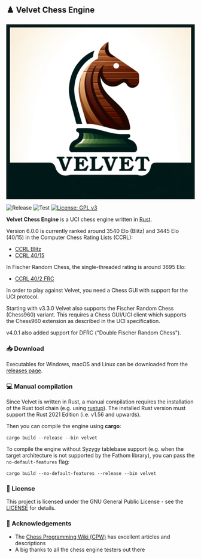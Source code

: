 ## :chess_pawn: Velvet Chess Engine

[<img src="logo/velvet_logo.png" align="middle" alt="Velvet Logo">](logo/velvet_logo.png?raw=true)

![Release](https://img.shields.io/github/v/release/mhonert/velvet-chess)
![Test](https://img.shields.io/github/actions/workflow/status/mhonert/velvet-chess/test.yml?logo=github&branch=master&label=tests)
[![License: GPL v3](https://img.shields.io/badge/License-GPLv3-blue.svg)](https://www.gnu.org/licenses/gpl-3.0)

**Velvet Chess Engine** is a UCI chess engine written in [Rust](https://www.rust-lang.org).

Version 6.0.0 is currently ranked around 3540 Elo (Blitz) and 3445 Elo (40/15) in the Computer Chess Rating Lists (CCRL):
- [CCRL Blitz](https://www.computerchess.org.uk/ccrl/404/cgi/compare_engines.cgi?family=Velvet&print=Rating+list)
- [CCRL 40/15](https://www.computerchess.org.uk/ccrl/4040/cgi/compare_engines.cgi?family=Velvet&print=Rating+list)

In Fischer Random Chess, the single-threaded rating is around 3695 Elo:
- [CCRL 40/2 FRC](https://www.computerchess.org.uk/ccrl/404FRC)

In order to play against Velvet, you need a Chess GUI with support for the UCI protocol.

Starting with v3.3.0 Velvet also supports the Fischer Random Chess (Chess960) variant.
This requires a Chess GUI/UCI client which supports the Chess960 extension as described in the UCI specification.

v4.0.1 also added support for DFRC ("Double Fischer Random Chess").

### :inbox_tray: Download

Executables for Windows, macOS and Linux can be downloaded from the [releases page](https://github.com/mhonert/velvet-chess/releases).

### :computer: Manual compilation

Since Velvet is written in Rust, a manual compilation requires the installation of the Rust tool chain (e.g. using [rustup](https://rustup.rs/)).
The installed Rust version must support the Rust 2021 Edition (i.e. v1.56 and upwards).

Then you can compile the engine using **cargo**:

```shell
cargo build --release --bin velvet
```

To compile the engine without Syzygy tablebase support (e.g. when the target architecture is not supported by the Fathom library),
you can pass the `no-default-features` flag:

```shell
cargo build --no-default-features --release --bin velvet
```

### :scroll: License
This project is licensed under the GNU General Public License - see the [LICENSE](LICENSE) for details.

### :tada: Acknowledgements
- The [Chess Programming Wiki (CPW)](https://www.chessprogramming.org/Main_Page) has excellent articles and descriptions
- A big thanks to all the chess engine testers out there
